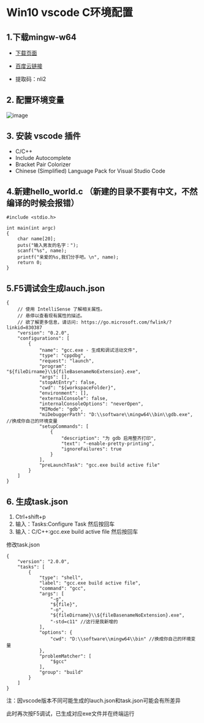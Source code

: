 # Win10 vscode C环境配置
## 1.下载mingw-w64

- [下载页面](http://mingw-w64.org/doku.php/download)

- [百度云链接](https://pan.baidu.com/s/1SBZhpgnpyMm9zc72ACPmvw)
- 提取码：nli2

## 2. 配置环境变量
![image](http://img.gek6.com/FsGkJb-bzekUL2tCuRwQMUH6KcZf)

## 3. 安装 vscode 插件
- C/C++
- Include Autocomplete
- Bracket Pair Colorizer
- Chinese (Simplified) Language Pack for Visual Studio Code


## 4.新建hello_world.c （新建的目录不要有中文，不然编译的时候会报错）

```
#include <stdio.h>

int main(int argc)
{
    char name[20];
    puts("输入男友的名字：");
    scanf("%s", name);
    printf("亲爱的%s,我们分手吧。\n", name);
    return 0;
}
```

## 5.F5调试会生成lauch.json

```
{
    // 使用 IntelliSense 了解相关属性。 
    // 悬停以查看现有属性的描述。
    // 欲了解更多信息，请访问: https://go.microsoft.com/fwlink/?linkid=830387
    "version": "0.2.0",
    "configurations": [
        {
            "name": "gcc.exe - 生成和调试活动文件",
            "type": "cppdbg",
            "request": "launch",
            "program": "${fileDirname}\\${fileBasenameNoExtension}.exe",
            "args": [],
            "stopAtEntry": false,
            "cwd": "${workspaceFolder}",
            "environment": [],
            "externalConsole": false,
            "internalConsoleOptions": "neverOpen",
            "MIMode": "gdb",
            "miDebuggerPath": "D:\\software\\mingw64\\bin\\gdb.exe", //换成你自己的环境变量
            "setupCommands": [
                {
                    "description": "为 gdb 启用整齐打印",
                    "text": "-enable-pretty-printing",
                    "ignoreFailures": true
                }
            ],
            "preLaunchTask": "gcc.exe build active file"
        }
    ]
}
```

## 6. 生成task.json
1. Ctrl+shift+p
2. 输入：Tasks:Configure Task 然后按回车
3. 输入：C/C++:gcc.exe build active file 然后按回车

修改task.json
```
{
    "version": "2.0.0",
    "tasks": [
        {
            "type": "shell",
            "label": "gcc.exe build active file",
            "command": "gcc",
            "args": [
                "-g",
                "${file}",
                "-o",
                "${fileDirname}\\${fileBasenameNoExtension}.exe",
                "-std=c11" //这行是我新增的
            ],
            "options": {
                "cwd": "D:\\software\\mingw64\\bin" //换成你自己的环境变量
            },
            "problemMatcher": [
                "$gcc"
            ],
            "group": "build"
        }
    ]
}
```
注：因vscode版本不同可能生成的lauch.json和task.json可能会有所差异

此时再次按F5调试，已生成对应exe文件并在终端运行
